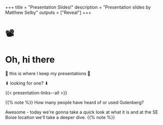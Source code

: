 +++
title = "Presentation Slides!"
description = "Presentation slides by Matthew Selby"
outputs = ["Reveal"]
+++

# 📽

# Oh, hi there

🎉 this is where I keep my presentations 🎉

⬇ looking for one? ⬇

{{< presentation-links--all >}}

{{% note %}}
How many people have heard of or used Gutenberg?

Awesome - today we're gonna take a quick look at what it is and at the SE Boise location we'll take a deeper dive.
{{% note %}}
